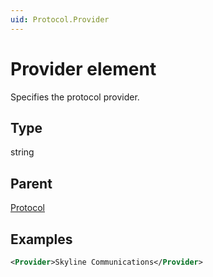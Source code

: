 ```yaml
---
uid: Protocol.Provider
---
```


# Provider element

Specifies the protocol provider.

## Type

string

## Parent

[Protocol](xref:Protocol)

## Examples

```xml
<Provider>Skyline Communications</Provider>
```
